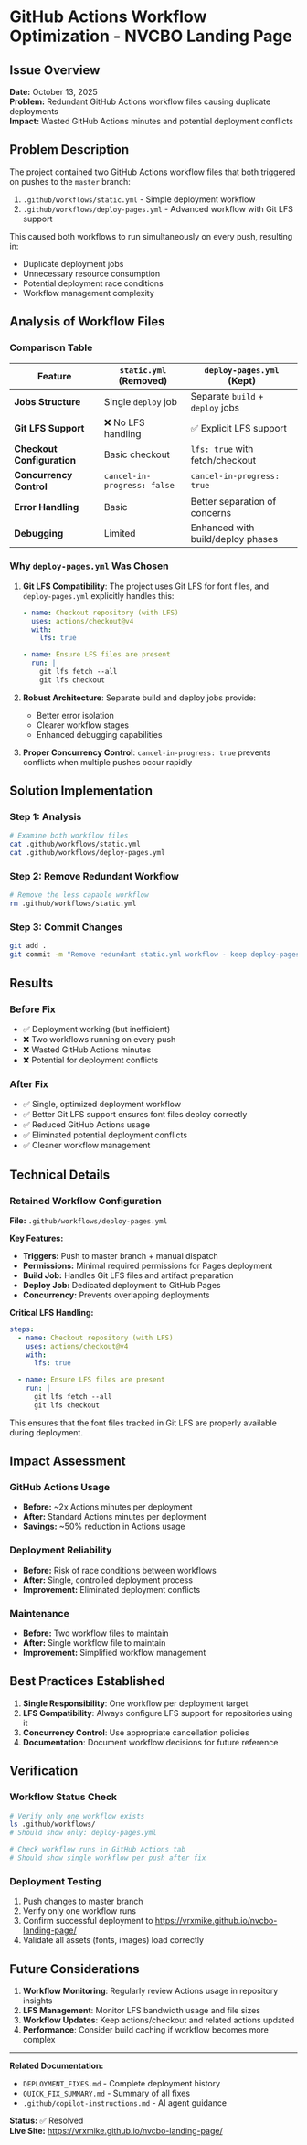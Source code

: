 # GitHub Actions Workflow Optimization - NVCBO Landing Page

## Issue Overview

**Date:** October 13, 2025  
**Problem:** Redundant GitHub Actions workflow files causing duplicate deployments  
**Impact:** Wasted GitHub Actions minutes and potential deployment conflicts  

## Problem Description

The project contained two GitHub Actions workflow files that both triggered on pushes to the `master` branch:

1. `.github/workflows/static.yml` - Simple deployment workflow
2. `.github/workflows/deploy-pages.yml` - Advanced workflow with Git LFS support

This caused both workflows to run simultaneously on every push, resulting in:
- Duplicate deployment jobs
- Unnecessary resource consumption
- Potential deployment race conditions
- Workflow management complexity

## Analysis of Workflow Files

### Comparison Table

| Feature | `static.yml` (Removed) | `deploy-pages.yml` (Kept) |
|---------|----------------------|---------------------------|
| **Jobs Structure** | Single `deploy` job | Separate `build` + `deploy` jobs |
| **Git LFS Support** | ❌ No LFS handling | ✅ Explicit LFS support |
| **Checkout Configuration** | Basic checkout | `lfs: true` with fetch/checkout |
| **Concurrency Control** | `cancel-in-progress: false` | `cancel-in-progress: true` |
| **Error Handling** | Basic | Better separation of concerns |
| **Debugging** | Limited | Enhanced with build/deploy phases |

### Why `deploy-pages.yml` Was Chosen

1. **Git LFS Compatibility**: The project uses Git LFS for font files, and `deploy-pages.yml` explicitly handles this:
   ```yaml
   - name: Checkout repository (with LFS)
     uses: actions/checkout@v4
     with:
       lfs: true
   
   - name: Ensure LFS files are present
     run: |
       git lfs fetch --all
       git lfs checkout
   ```

2. **Robust Architecture**: Separate build and deploy jobs provide:
   - Better error isolation
   - Clearer workflow stages
   - Enhanced debugging capabilities

3. **Proper Concurrency Control**: `cancel-in-progress: true` prevents conflicts when multiple pushes occur rapidly

## Solution Implementation

### Step 1: Analysis
```bash
# Examine both workflow files
cat .github/workflows/static.yml
cat .github/workflows/deploy-pages.yml
```

### Step 2: Remove Redundant Workflow
```bash
# Remove the less capable workflow
rm .github/workflows/static.yml
```

### Step 3: Commit Changes
```bash
git add .
git commit -m "Remove redundant static.yml workflow - keep deploy-pages.yml for better Git LFS support"
```

## Results

### Before Fix
- ✅ Deployment working (but inefficient)
- ❌ Two workflows running on every push
- ❌ Wasted GitHub Actions minutes
- ❌ Potential for deployment conflicts

### After Fix
- ✅ Single, optimized deployment workflow
- ✅ Better Git LFS support ensures font files deploy correctly
- ✅ Reduced GitHub Actions usage
- ✅ Eliminated potential deployment conflicts
- ✅ Cleaner workflow management

## Technical Details

### Retained Workflow Configuration

**File:** `.github/workflows/deploy-pages.yml`

**Key Features:**
- **Triggers:** Push to master branch + manual dispatch
- **Permissions:** Minimal required permissions for Pages deployment
- **Build Job:** Handles Git LFS files and artifact preparation
- **Deploy Job:** Dedicated deployment to GitHub Pages
- **Concurrency:** Prevents overlapping deployments

**Critical LFS Handling:**
```yaml
steps:
  - name: Checkout repository (with LFS)
    uses: actions/checkout@v4
    with:
      lfs: true

  - name: Ensure LFS files are present
    run: |
      git lfs fetch --all
      git lfs checkout
```

This ensures that the font files tracked in Git LFS are properly available during deployment.

## Impact Assessment

### GitHub Actions Usage
- **Before:** ~2x Actions minutes per deployment
- **After:** Standard Actions minutes per deployment
- **Savings:** ~50% reduction in Actions usage

### Deployment Reliability
- **Before:** Risk of race conditions between workflows
- **After:** Single, controlled deployment process
- **Improvement:** Eliminated deployment conflicts

### Maintenance
- **Before:** Two workflow files to maintain
- **After:** Single workflow file to maintain
- **Improvement:** Simplified workflow management

## Best Practices Established

1. **Single Responsibility**: One workflow per deployment target
2. **LFS Compatibility**: Always configure LFS support for repositories using it
3. **Concurrency Control**: Use appropriate cancellation policies
4. **Documentation**: Document workflow decisions for future reference

## Verification

### Workflow Status Check
```bash
# Verify only one workflow exists
ls .github/workflows/
# Should show only: deploy-pages.yml

# Check workflow runs in GitHub Actions tab
# Should show single workflow per push after fix
```

### Deployment Testing
1. Push changes to master branch
2. Verify only one workflow runs
3. Confirm successful deployment to https://vrxmike.github.io/nvcbo-landing-page/
4. Validate all assets (fonts, images) load correctly

## Future Considerations

1. **Workflow Monitoring**: Regularly review Actions usage in repository insights
2. **LFS Management**: Monitor LFS bandwidth usage and file sizes
3. **Workflow Updates**: Keep actions/checkout and related actions updated
4. **Performance**: Consider build caching if workflow becomes more complex

---

**Related Documentation:**
- `DEPLOYMENT_FIXES.md` - Complete deployment history
- `QUICK_FIX_SUMMARY.md` - Summary of all fixes
- `.github/copilot-instructions.md` - AI agent guidance

**Status:** ✅ Resolved  
**Live Site:** https://vrxmike.github.io/nvcbo-landing-page/